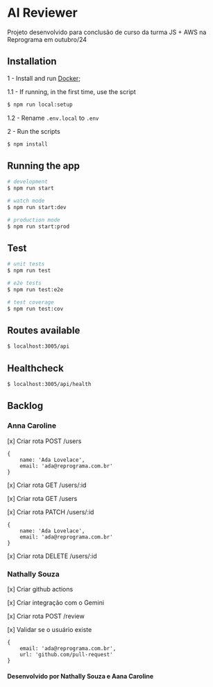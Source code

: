 # AI Reviewer

Projeto desenvolvido para conclusão de curso da turma JS + AWS na Reprograma em outubro/24

## Installation

1 - Install and run [Docker](https://www.docker.com/);

1.1 - If running, in the first time, use the script

```bash
$ npm run local:setup
```

1.2 - Rename `.env.local` to `.env`

2 - Run the scripts

```bash
$ npm install
```

## Running the app

```bash
# development
$ npm run start

# watch mode
$ npm run start:dev

# production mode
$ npm run start:prod
```

## Test

```bash
# unit tests
$ npm run test

# e2e tests
$ npm run test:e2e

# test coverage
$ npm run test:cov
```

## Routes available

```bash
$ localhost:3005/api
```

## Healthcheck

```bash
$ localhost:3005/api/health
```

## Backlog

### Anna Caroline

[x] Criar rota POST /users

```
{
    name: 'Ada Lovelace',
    email: 'ada@reprograma.com.br'
}
```

[x] Criar rota GET /users/:id

[x] Criar rota GET /users

[x] Criar rota PATCH /users/:id

```
{
    name: 'Ada Lovelace',
    email: 'ada@reprograma.com.br'
}
```

[x] Criar rota DELETE /users/:id

### Nathally Souza

[x] Criar github actions

[x] Criar integração com o Gemini

[x] Criar rota POST /review

[x] Validar se o usuário existe

```
{
    email: 'ada@reprograma.com.br',
    url: 'github.com/pull-request'
}
```

#### Desenvolvido por Nathally Souza e Aana Caroline
